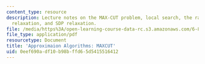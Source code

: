 ```yaml
---
content_type: resource
description: Lecture notes on the MAX-CUT problem, local search, the random cut, LP
  relaxation, and SDP relaxation.
file: /media/https%3A/open-learning-course-data-rc.s3.amazonaws.com/6-854j-advanced-algorithms-fall-2008/0eef690adf10b98bffd65d5415516412_lec18.pdf
file_type: application/pdf
resourcetype: Document
title: 'Approximaion Algorithms: MAXCUT'
uid: 0eef690a-df10-b98b-ffd6-5d5415516412
---
```


